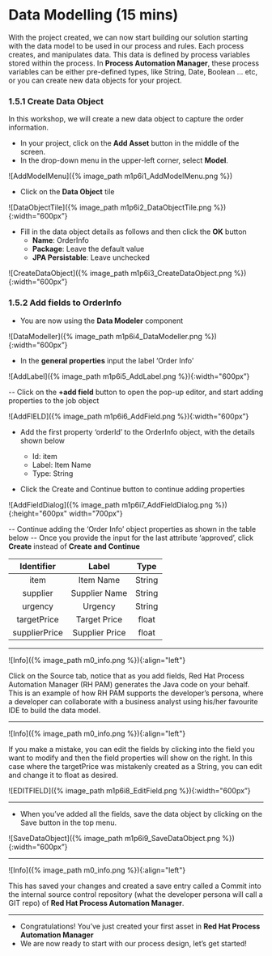 #  Data Modelling (15 mins)

With the project created, we can now start building our solution starting with the data model to be used in our process and rules. Each process creates, and manipulates data. This data is defined by process variables stored within the process. In **Process Automation Manager**, these process variables can be either pre-defined types, like String, Date, Boolean … etc, or you can create new data objects for your project. 

### 1.5.1 Create Data Object

In this workshop, we will create a new data object to capture the order information.

- In your project, click on the **Add Asset** button in the middle of the screen.
- In the drop-down menu in the upper-left corner, select **Model**. 

![AddModelMenu]({% image_path m1p6i1_AddModelMenu.png %})

- Click on the **Data Object** tile

![DataObjectTile]({% image_path m1p6i2_DataObjectTile.png %}){:width="600px”}

- Fill in the data object details as follows and then click the **OK** button
    - **Name**: OrderInfo
    - **Package**: Leave the default value
    - **JPA Persistable**: Leave unchecked

![CreateDataObject]({% image_path m1p6i3_CreateDataObject.png %}){:width="600px”}

### 1.5.2 Add fields to OrderInfo

- You are now using the **Data Modeler** component 

![DataModeller]({% image_path m1p6i4_DataModeller.png %}){:width="600px”}

- In the **general properties** input the label ‘Order Info’ 

![AddLabel]({% image_path m1p6i5_AddLabel.png %}){:width="600px”}

-- Click on the **+add field** button to open the pop-up editor, and start adding properties to the job object

![AddFIELD]({% image_path m1p6i6_AddField.png %}){:width="600px”}

- Add the first property ‘orderId’ to the OrderInfo object, with the details shown below
  - Id: item
  - Label: Item Name
  - Type: String
  
- Click the Create and Continue button to continue adding properties

![AddFieldDialog]({% image_path m1p6i7_AddFieldDialog.png %}){:height="600px" width="700px"}

-- Continue adding the ‘Order Info’ object properties as shown in the table below
-- Once you provide the input for the last attribute ‘approved’, click **Create** instead of **Create and Continue**

<p></p>

| Identifier   |     Label      |      Type     |
|     :---:    |     :---:      |     :---:     |
| item         | Item Name      | String        |
| supplier     | Supplier Name  | String        |
| urgency      | Urgency        | String        |
| targetPrice  | Target Price   | float         |
| supplierPrice| Supplier Price | float         |

---
![Info]({% image_path m0_info.png %}){:align="left"} 

Click on the Source tab, notice that as you add fields, Red Hat Process Automation Manager (RH PAM) generates the Java code on your behalf. This is an example of how RH PAM supports the developer’s persona, where a developer can collaborate with a business analyst using his/her favourite IDE to build the data model. 

---
![Info]({% image_path m0_info.png %}){:align="left"} 

If you make a mistake, you can edit the fields by clicking into the field you want to modify and then the field properties will show on the right. In this case where the targetPrice was mistakenly created as a String, you can edit and change it to float as desired. 


![EDITFIELD]({% image_path m1p6i8_EditField.png %}){:width="600px”}

---

- When you’ve added all the fields, save the data object by clicking on the Save button in the top menu.

![SaveDataObject]({% image_path m1p6i9_SaveDataObject.png %}){:width="600px”}

---
![Info]({% image_path m0_info.png %}){:align="left"} 

This has saved your changes and created a save entry called a Commit into the internal source control repository (what the developer persona will call a GIT repo) of **Red Hat Process Automation Manager**. 

---

- Congratulations!  You’ve just created your first asset in **Red Hat Process Automation Manager**
- We are now ready to start with our process design, let’s get started!



